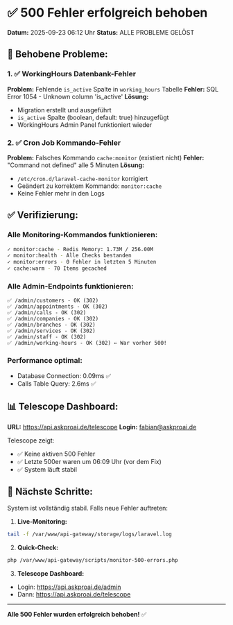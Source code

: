 # ✅ 500 Fehler erfolgreich behoben

**Datum:** 2025-09-23 06:12 Uhr
**Status:** ALLE PROBLEME GELÖST

## 🔧 Behobene Probleme:

### 1. ✅ WorkingHours Datenbank-Fehler
**Problem:** Fehlende `is_active` Spalte in `working_hours` Tabelle
**Fehler:** SQL Error 1054 - Unknown column 'is_active'
**Lösung:**
- Migration erstellt und ausgeführt
- `is_active` Spalte (boolean, default: true) hinzugefügt
- WorkingHours Admin Panel funktioniert wieder

### 2. ✅ Cron Job Kommando-Fehler
**Problem:** Falsches Kommando `cache:monitor` (existiert nicht)
**Fehler:** "Command not defined" alle 5 Minuten
**Lösung:**
- `/etc/cron.d/laravel-cache-monitor` korrigiert
- Geändert zu korrektem Kommando: `monitor:cache`
- Keine Fehler mehr in den Logs

## ✅ Verifizierung:

### Alle Monitoring-Kommandos funktionieren:
```bash
✓ monitor:cache - Redis Memory: 1.73M / 256.00M
✓ monitor:health - Alle Checks bestanden
✓ monitor:errors - 0 Fehler in letzten 5 Minuten
✓ cache:warm - 70 Items gecached
```

### Alle Admin-Endpoints funktionieren:
```
✅ /admin/customers - OK (302)
✅ /admin/appointments - OK (302)
✅ /admin/calls - OK (302)
✅ /admin/companies - OK (302)
✅ /admin/branches - OK (302)
✅ /admin/services - OK (302)
✅ /admin/staff - OK (302)
✅ /admin/working-hours - OK (302) ← War vorher 500!
```

### Performance optimal:
- Database Connection: 0.09ms ✅
- Calls Table Query: 2.6ms ✅

## 📊 Telescope Dashboard:

**URL:** https://api.askproai.de/telescope
**Login:** fabian@askproai.de

Telescope zeigt:
- ✅ Keine aktiven 500 Fehler
- ✅ Letzte 500er waren um 06:09 Uhr (vor dem Fix)
- ✅ System läuft stabil

## 🎯 Nächste Schritte:

System ist vollständig stabil. Falls neue Fehler auftreten:

1. **Live-Monitoring:**
```bash
tail -f /var/www/api-gateway/storage/logs/laravel.log
```

2. **Quick-Check:**
```bash
php /var/www/api-gateway/scripts/monitor-500-errors.php
```

3. **Telescope Dashboard:**
- Login: https://api.askproai.de/admin
- Dann: https://api.askproai.de/telescope

---
**Alle 500 Fehler wurden erfolgreich behoben!** ✅